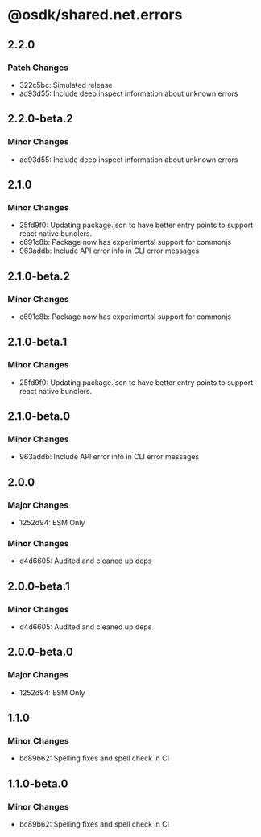 # @osdk/shared.net.errors

## 2.2.0

### Patch Changes

-   322c5bc: Simulated release
-   ad93d55: Include deep inspect information about unknown errors

## 2.2.0-beta.2

### Minor Changes

- ad93d55: Include deep inspect information about unknown errors

## 2.1.0

### Minor Changes

- 25fd9f0: Updating package.json to have better entry points to support react native bundlers.
- c691c8b: Package now has experimental support for commonjs
- 963addb: Include API error info in CLI error messages

## 2.1.0-beta.2

### Minor Changes

- c691c8b: Package now has experimental support for commonjs

## 2.1.0-beta.1

### Minor Changes

- 25fd9f0: Updating package.json to have better entry points to support react native bundlers.

## 2.1.0-beta.0

### Minor Changes

- 963addb: Include API error info in CLI error messages

## 2.0.0

### Major Changes

- 1252d94: ESM Only

### Minor Changes

- d4d6605: Audited and cleaned up deps

## 2.0.0-beta.1

### Minor Changes

- d4d6605: Audited and cleaned up deps

## 2.0.0-beta.0

### Major Changes

- 1252d94: ESM Only

## 1.1.0

### Minor Changes

- bc89b62: Spelling fixes and spell check in CI

## 1.1.0-beta.0

### Minor Changes

- bc89b62: Spelling fixes and spell check in CI
